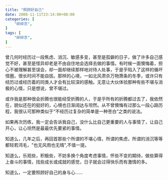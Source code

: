 ```yaml
---
title: "照顾好自己"
date: 2008-11-11T23:14:00+08:00
categories: [
    "碎碎念",
]
tags: [
    "碎碎念",
]
---
```


曾几何时经历过一段焦虑、消沉、敏感多变，甚至是孤僻的日子，做了许多自己感觉不好，甚至是怪异却老是不由自住地会选择去做的事情。有时候一面懊悔着，担心不被理解甚至误会，却一面却继续那样地对待人处事，于是乎陷入了这样的循坏怪圈，很长时间不能自拔。那样的心境，一如北风肃杀万物萧条的冬季，或许只有经历过或经历着的同类人才会有比较深的感触。无意让大伙体验那种有些不堪与消极的心情，只是想说，曾不堪过。

或许我是那种很会折腾也很能经受折腾的人，于是乎所有的折腾都过去了，我依然在，貌似还在的挺好的，心境也日渐阔达与坦然。从不曾懊悔有过那么一段心路历程，我很认可那种类似于“不经历过复杂的简单是一种苍白”之类的说法。

<!--more-->

如果再次历练，我一定会告诉我自己，没什么比自己更重要的人与事情了，让自己开心，让心坦然是最最优先要紧的事情。 

知道么，几年之后，再回首那些个所谓的不堪心情，所谓的焦虑，所谓的消沉等等都轻若鸿毛，"也无风雨也无晴",不值一提。

知道么，乐观些，积极些，不妨多换个角度考虑事情，怀些不变的期待，做些算得上奋斗的事情，找些成长或成就的感觉，日子就会过得快乐而有激情的多。

知道么，一定要照顾好自己的身与心......
